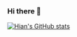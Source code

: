### Hi there 👋

[![Hian's GitHub stats](https://github-readme-stats.vercel.app/api?username=hiancdtrsnm)](https://github.com/anuraghazra/github-readme-stats)

<!--
**hiancdtrsnm/hiancdtrsnm** is a ✨ _special_ ✨ repository because its `README.md` (this file) appears on your GitHub profile.

Here are some ideas to get you started:

- 🔭 I’m currently working on ...
- 🌱 I’m currently learning ...
- 👯 I’m looking to collaborate on ...
- 🤔 I’m looking for help with ...
- 💬 Ask me about ...
- 📫 How to reach me: ...
- 😄 Pronouns: ...
- ⚡ Fun fact: ...
-->

